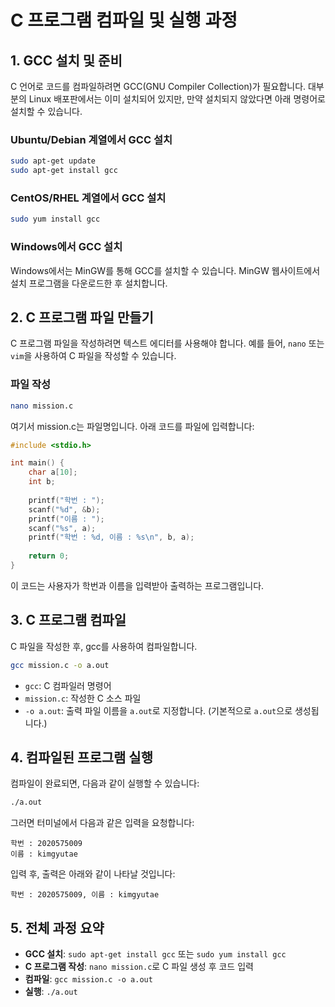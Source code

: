 # C 프로그램 컴파일 및 실행 과정

## 1. GCC 설치 및 준비

C 언어로 코드를 컴파일하려면 GCC(GNU Compiler Collection)가 필요합니다. 대부분의 Linux 배포판에서는 이미 설치되어 있지만, 만약 설치되지 않았다면 아래 명령어로 설치할 수 있습니다.
### Ubuntu/Debian 계열에서 GCC 설치
```bash
sudo apt-get update
sudo apt-get install gcc
```

### CentOS/RHEL 계열에서 GCC 설치
```bash
sudo yum install gcc
```
### Windows에서 GCC 설치
Windows에서는 MinGW를 통해 GCC를 설치할 수 있습니다. MinGW 웹사이트에서 설치 프로그램을 다운로드한 후 설치합니다.

## 2. C 프로그램 파일 만들기

C 프로그램 파일을 작성하려면 텍스트 에디터를 사용해야 합니다. 예를 들어, `nano` 또는 `vim`을 사용하여 C 파일을 작성할 수 있습니다.

### 파일 작성
```bash
nano mission.c
```

여기서 mission.c는 파일명입니다. 아래 코드를 파일에 입력합니다:
```c
#include <stdio.h>

int main() {
    char a[10];
    int b;
    
    printf("학번 : ");
    scanf("%d", &b);
    printf("이름 : ");
    scanf("%s", a);
    printf("학번 : %d, 이름 : %s\n", b, a);
    
    return 0;
}
```
이 코드는 사용자가 학번과 이름을 입력받아 출력하는 프로그램입니다.

## 3. C 프로그램 컴파일

C 파일을 작성한 후, gcc를 사용하여 컴파일합니다.
```bash
gcc mission.c -o a.out
```

- `gcc`: C 컴파일러 명령어
- `mission.c`: 작성한 C 소스 파일
- `-o a.out`: 출력 파일 이름을 `a.out`로 지정합니다. (기본적으로 `a.out`으로 생성됩니다.)

## 4. 컴파일된 프로그램 실행

컴파일이 완료되면, 다음과 같이 실행할 수 있습니다:
```bash
./a.out
```
그러면 터미널에서 다음과 같은 입력을 요청합니다:
```
학번 : 2020575009
이름 : kimgyutae
```
입력 후, 출력은 아래와 같이 나타날 것입니다:
```
학번 : 2020575009, 이름 : kimgyutae
```
## 5. 전체 과정 요약

- **GCC 설치**: `sudo apt-get install gcc` 또는 `sudo yum install gcc`
- **C 프로그램 작성**: `nano mission.c`로 C 파일 생성 후 코드 입력
- **컴파일**: `gcc mission.c -o a.out`
- **실행**: `./a.out`

